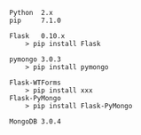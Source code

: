     Python  2.x
    pip     7.1.0

    Flask   0.10.x
        > pip install Flask

    pymongo 3.0.3
        > pip install pymongo

    Flask-WTForms
        > pip install xxx
    Flask-PyMongo
        > pip install Flask-PyMongo

    MongoDB 3.0.4
